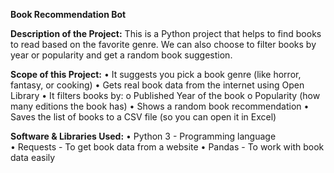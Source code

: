 **Book Recommendation Bot**

**Description of the Project:**
        This is a Python project that helps to find books to read based on the favorite genre. We can also choose to filter books by year or popularity and get a random book suggestion.
        
**Scope of this Project:**
    •	It suggests you pick a book genre (like horror, fantasy, or cooking)
    •	Gets real book data from the internet using Open Library
    •	It filters books by:
        o	Published Year of the book 
        o	Popularity (how many editions the book has)
    •	Shows a random book recommendation
    •	Saves the list of books to a CSV file (so you can open it in Excel)
    
**Software & Libraries Used:**
•	Python 3 - Programming language            
•	Requests - To get book data from a website 
•	Pandas - To work with book data easily   



